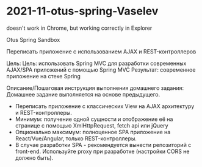 # 2021-11-otus-spring-Vaselev
doesn't work in Chrome, but working correctly in Explorer 

Otus Spring Sandbox


Переписать приложение с использованием AJAX и REST-контроллеров

Цель:
Цель: использовать Spring MVC для разработки современных AJAX/SPA приложений c помощью Spring MVC
Результат: современное приложение на стеке Spring

Описание/Пошаговая инструкция выполнения домашнего задания:
Домашнее задание выполняется на основе предыдущего.

- Переписать приложение с классических View на AJAX архитектуру и REST-контроллеры.
- Минимум: получение одной сущности и отображение её на странице с помощью XmlHttpRequest, fetch api или jQuery
- Опционально максимум: полноценное SPA приложение на React/Vue/Angular, только REST-контроллеры.
- В случае разработки SPA - рекомендуется вынести репозиторий с front-end. Используйте proxy при разработке (настройки CORS не должно быть).
